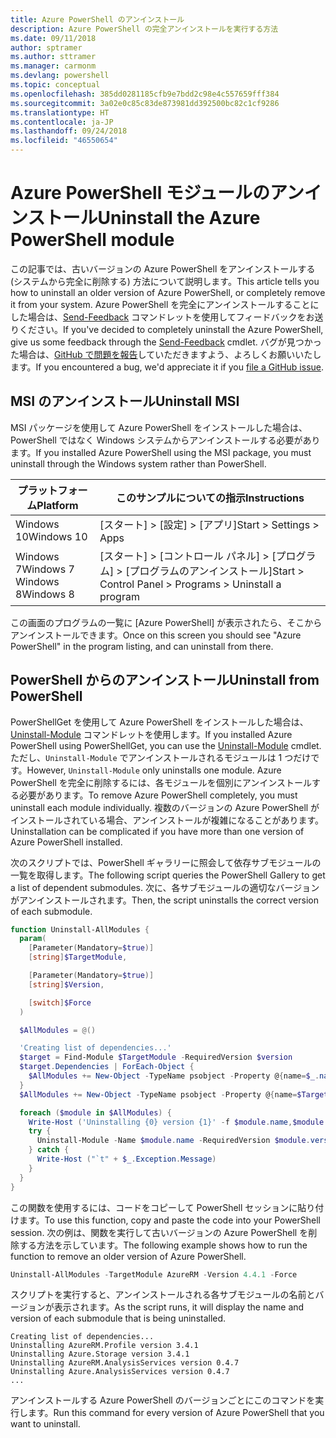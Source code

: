 ```yaml
---
title: Azure PowerShell のアンインストール
description: Azure PowerShell の完全アンインストールを実行する方法
ms.date: 09/11/2018
author: sptramer
ms.author: sttramer
ms.manager: carmonm
ms.devlang: powershell
ms.topic: conceptual
ms.openlocfilehash: 385dd0281185cfb9e7bdd2c98e4c557659fff384
ms.sourcegitcommit: 3a02e0c85c83de873981dd392500bc82c1cf9286
ms.translationtype: HT
ms.contentlocale: ja-JP
ms.lasthandoff: 09/24/2018
ms.locfileid: "46550654"
---
```

# <a name="uninstall-the-azure-powershell-module"></a><span data-ttu-id="0dccc-103">Azure PowerShell モジュールのアンインストール</span><span class="sxs-lookup"><span data-stu-id="0dccc-103">Uninstall the Azure PowerShell module</span></span>

<span data-ttu-id="0dccc-104">この記事では、古いバージョンの Azure PowerShell をアンインストールする (システムから完全に削除する) 方法について説明します。</span><span class="sxs-lookup"><span data-stu-id="0dccc-104">This article tells you how to uninstall an older version of Azure PowerShell, or completely remove it from your system.</span></span> <span data-ttu-id="0dccc-105">Azure PowerShell を完全にアンインストールすることにした場合は、[Send-Feedback](/powershell/module/azurerm.profile/send-feedback) コマンドレットを使用してフィードバックをお送りください。</span><span class="sxs-lookup"><span data-stu-id="0dccc-105">If you've decided to completely uninstall the Azure PowerShell, give us some feedback through the [Send-Feedback](/powershell/module/azurerm.profile/send-feedback) cmdlet.</span></span>
<span data-ttu-id="0dccc-106">バグが見つかった場合は、[GitHub で問題を報告](https://github.com/azure/azure-powershell/issues)していただきますよう、よろしくお願いいたします。</span><span class="sxs-lookup"><span data-stu-id="0dccc-106">If you encountered a bug, we'd appreciate it if you [file a GitHub issue](https://github.com/azure/azure-powershell/issues).</span></span>

## <a name="uninstall-msi"></a><span data-ttu-id="0dccc-107">MSI のアンインストール</span><span class="sxs-lookup"><span data-stu-id="0dccc-107">Uninstall MSI</span></span>

<span data-ttu-id="0dccc-108">MSI パッケージを使用して Azure PowerShell をインストールした場合は、PowerShell ではなく Windows システムからアンインストールする必要があります。</span><span class="sxs-lookup"><span data-stu-id="0dccc-108">If you installed Azure PowerShell using the MSI package, you must uninstall through the Windows system rather than PowerShell.</span></span>

| <span data-ttu-id="0dccc-109">プラットフォーム</span><span class="sxs-lookup"><span data-stu-id="0dccc-109">Platform</span></span> | <span data-ttu-id="0dccc-110">このサンプルについての指示</span><span class="sxs-lookup"><span data-stu-id="0dccc-110">Instructions</span></span> |
|----------|--------------|
| <span data-ttu-id="0dccc-111">Windows 10</span><span class="sxs-lookup"><span data-stu-id="0dccc-111">Windows 10</span></span> | <span data-ttu-id="0dccc-112">[スタート] > [設定] > [アプリ]</span><span class="sxs-lookup"><span data-stu-id="0dccc-112">Start > Settings > Apps</span></span> |
| <span data-ttu-id="0dccc-113">Windows 7</span><span class="sxs-lookup"><span data-stu-id="0dccc-113">Windows 7</span></span> </br><span data-ttu-id="0dccc-114">Windows 8</span><span class="sxs-lookup"><span data-stu-id="0dccc-114">Windows 8</span></span> | <span data-ttu-id="0dccc-115">[スタート] > [コントロール パネル] > [プログラム] > [プログラムのアンインストール]</span><span class="sxs-lookup"><span data-stu-id="0dccc-115">Start > Control Panel > Programs > Uninstall a program</span></span> |

<span data-ttu-id="0dccc-116">この画面のプログラムの一覧に [Azure PowerShell] が表示されたら、そこからアンインストールできます。</span><span class="sxs-lookup"><span data-stu-id="0dccc-116">Once on this screen you should see "Azure PowerShell" in the program listing, and can uninstall from there.</span></span>

## <a name="uninstall-from-powershell"></a><span data-ttu-id="0dccc-117">PowerShell からのアンインストール</span><span class="sxs-lookup"><span data-stu-id="0dccc-117">Uninstall from PowerShell</span></span>

<span data-ttu-id="0dccc-118">PowerShellGet を使用して Azure PowerShell をインストールした場合は、[Uninstall-Module](/powershell/module/powershellget/uninstall-module) コマンドレットを使用します。</span><span class="sxs-lookup"><span data-stu-id="0dccc-118">If you installed Azure PowerShell using PowerShellGet, you can use the [Uninstall-Module](/powershell/module/powershellget/uninstall-module) cmdlet.</span></span> <span data-ttu-id="0dccc-119">ただし、`Uninstall-Module` でアンインストールされるモジュールは 1 つだけです。</span><span class="sxs-lookup"><span data-stu-id="0dccc-119">However, `Uninstall-Module` only uninstalls one module.</span></span> <span data-ttu-id="0dccc-120">Azure PowerShell を完全に削除するには、各モジュールを個別にアンインストールする必要があります。</span><span class="sxs-lookup"><span data-stu-id="0dccc-120">To remove Azure PowerShell completely, you must uninstall each module individually.</span></span> <span data-ttu-id="0dccc-121">複数のバージョンの Azure PowerShell がインストールされている場合、アンインストールが複雑になることがあります。</span><span class="sxs-lookup"><span data-stu-id="0dccc-121">Uninstallation can be complicated if you have more than one version of Azure PowerShell installed.</span></span>

<span data-ttu-id="0dccc-122">次のスクリプトでは、PowerShell ギャラリーに照会して依存サブモジュールの一覧を取得します。</span><span class="sxs-lookup"><span data-stu-id="0dccc-122">The following script queries the PowerShell Gallery to get a list of dependent submodules.</span></span> <span data-ttu-id="0dccc-123">次に、各サブモジュールの適切なバージョンがアンインストールされます。</span><span class="sxs-lookup"><span data-stu-id="0dccc-123">Then, the script uninstalls the correct version of each submodule.</span></span>

```powershell
function Uninstall-AllModules {
  param(
    [Parameter(Mandatory=$true)]
    [string]$TargetModule,

    [Parameter(Mandatory=$true)]
    [string]$Version,

    [switch]$Force
  )

  $AllModules = @()

  'Creating list of dependencies...'
  $target = Find-Module $TargetModule -RequiredVersion $version
  $target.Dependencies | ForEach-Object {
    $AllModules += New-Object -TypeName psobject -Property @{name=$_.name; version=$_.requiredversion}
  }
  $AllModules += New-Object -TypeName psobject -Property @{name=$TargetModule; version=$Version}

  foreach ($module in $AllModules) {
    Write-Host ('Uninstalling {0} version {1}' -f $module.name,$module.version)
    try {
      Uninstall-Module -Name $module.name -RequiredVersion $module.version -Force:$Force -ErrorAction Stop
    } catch {
      Write-Host ("`t" + $_.Exception.Message)
    }
  }
}
```

<span data-ttu-id="0dccc-124">この関数を使用するには、コードをコピーして PowerShell セッションに貼り付けます。</span><span class="sxs-lookup"><span data-stu-id="0dccc-124">To use this function, copy and paste the code into your PowerShell session.</span></span> <span data-ttu-id="0dccc-125">次の例は、関数を実行して古いバージョンの Azure PowerShell を削除する方法を示しています。</span><span class="sxs-lookup"><span data-stu-id="0dccc-125">The following example shows how to run the function to remove an older version of Azure PowerShell.</span></span>

```powershell
Uninstall-AllModules -TargetModule AzureRM -Version 4.4.1 -Force
```

<span data-ttu-id="0dccc-126">スクリプトを実行すると、アンインストールされる各サブモジュールの名前とバージョンが表示されます。</span><span class="sxs-lookup"><span data-stu-id="0dccc-126">As the script runs, it will display the name and version of each submodule that is being uninstalled.</span></span>

```output
Creating list of dependencies...
Uninstalling AzureRM.Profile version 3.4.1
Uninstalling Azure.Storage version 3.4.1
Uninstalling AzureRM.AnalysisServices version 0.4.7
Uninstalling Azure.AnalysisServices version 0.4.7
...
```

<span data-ttu-id="0dccc-127">アンインストールする Azure PowerShell のバージョンごとにこのコマンドを実行します。</span><span class="sxs-lookup"><span data-stu-id="0dccc-127">Run this command for every version of Azure PowerShell that you want to uninstall.</span></span>
